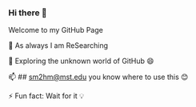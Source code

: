 ### Hi there 👋
Welcome to my GitHub Page

🔭  As always I am ReSearching

🌱 Exploring the unknown world of GitHub 😄

📫 ## sm2hm@mst.edu you know where to use this 😊

⚡ Fun fact: Wait for it 💡
<!--
**sreevalsansmenon/sreevalsansmenon** is a ✨ _special_ ✨ repository because its `README.md` (this file) appears on your GitHub profile.

Here are some ideas to get you started:

- 🔭 I’m currently working on ...
- 🌱 I’m currently learning ...
- 👯 I’m looking to collaborate on ...
- 🤔 I’m looking for help with ...
- 💬 Ask me about ...
- 📫 How to reach me: ...
- 😄 Pronouns: ...
- ⚡ Fun fact: ...
-->
